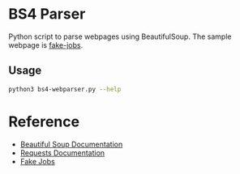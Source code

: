 # BS4 Parser

Python script to parse webpages using BeautifulSoup. The sample webpage is [fake-jobs](https://realpython.github.io/fake-jobs/).

## Usage

```bash
python3 bs4-webparser.py --help
```

# Reference

- [Beautiful Soup Documentation](https://www.crummy.com/software/BeautifulSoup/bs4/doc/)
- [Requests Documentation](https://requests.readthedocs.io/en/latest/)
- [Fake Jobs](https://realpython.github.io/fake-jobs/)